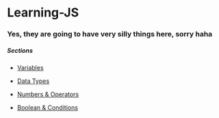 Learning-JS
=================

### Yes, they are going to have very silly things here, sorry haha

##### Sections

* [Variables](https://github.com/Matelaa/Learning-JS/tree/master/Variables)

* [Data Types](https://github.com/Matelaa/Learning-JS/tree/master/Data-Types)

* [Numbers & Operators](https://github.com/Matelaa/Learning-JS/tree/master/Numbers-Operators)

* [Boolean & Conditions](https://github.com/Matelaa/Learning-JS/tree/master/Boolean-Conditions)